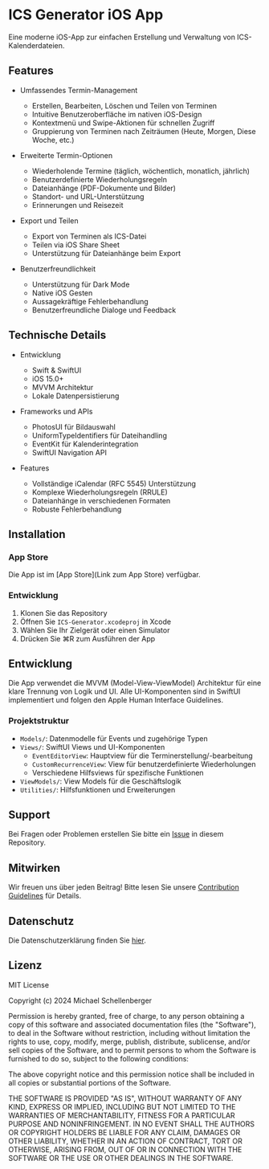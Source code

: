 # ICS Generator iOS App

Eine moderne iOS-App zur einfachen Erstellung und Verwaltung von ICS-Kalenderdateien.

## Features

- Umfassendes Termin-Management
  - Erstellen, Bearbeiten, Löschen und Teilen von Terminen
  - Intuitive Benutzeroberfläche im nativen iOS-Design
  - Kontextmenü und Swipe-Aktionen für schnellen Zugriff
  - Gruppierung von Terminen nach Zeiträumen (Heute, Morgen, Diese Woche, etc.)

- Erweiterte Termin-Optionen
  - Wiederholende Termine (täglich, wöchentlich, monatlich, jährlich)
  - Benutzerdefinierte Wiederholungsregeln
  - Dateianhänge (PDF-Dokumente und Bilder)
  - Standort- und URL-Unterstützung
  - Erinnerungen und Reisezeit

- Export und Teilen
  - Export von Terminen als ICS-Datei
  - Teilen via iOS Share Sheet
  - Unterstützung für Dateianhänge beim Export

- Benutzerfreundlichkeit
  - Unterstützung für Dark Mode
  - Native iOS Gesten
  - Aussagekräftige Fehlerbehandlung
  - Benutzerfreundliche Dialoge und Feedback

## Technische Details

- Entwicklung
  - Swift & SwiftUI
  - iOS 15.0+
  - MVVM Architektur
  - Lokale Datenpersistierung

- Frameworks und APIs
  - PhotosUI für Bildauswahl
  - UniformTypeIdentifiers für Dateihandling
  - EventKit für Kalenderintegration
  - SwiftUI Navigation API

- Features
  - Vollständige iCalendar (RFC 5545) Unterstützung
  - Komplexe Wiederholungsregeln (RRULE)
  - Dateianhänge in verschiedenen Formaten
  - Robuste Fehlerbehandlung

## Installation

### App Store
Die App ist im [App Store](Link zum App Store) verfügbar.

### Entwicklung
1. Klonen Sie das Repository
2. Öffnen Sie `ICS-Generator.xcodeproj` in Xcode
3. Wählen Sie Ihr Zielgerät oder einen Simulator
4. Drücken Sie ⌘R zum Ausführen der App

## Entwicklung

Die App verwendet die MVVM (Model-View-ViewModel) Architektur für eine klare Trennung von Logik und UI. 
Alle UI-Komponenten sind in SwiftUI implementiert und folgen den Apple Human Interface Guidelines.

### Projektstruktur
- `Models/`: Datenmodelle für Events und zugehörige Typen
- `Views/`: SwiftUI Views und UI-Komponenten
  - `EventEditorView`: Hauptview für die Terminerstellung/-bearbeitung
  - `CustomRecurrenceView`: View für benutzerdefinierte Wiederholungen
  - Verschiedene Hilfsviews für spezifische Funktionen
- `ViewModels/`: View Models für die Geschäftslogik
- `Utilities/`: Hilfsfunktionen und Erweiterungen

## Support

Bei Fragen oder Problemen erstellen Sie bitte ein [Issue](https://github.com/Schello805/ICS-Generator/issues) in diesem Repository.

## Mitwirken

Wir freuen uns über jeden Beitrag! Bitte lesen Sie unsere [Contribution Guidelines](CONTRIBUTING.md) für Details.

## Datenschutz

Die Datenschutzerklärung finden Sie [hier](PRIVACY.md).

## Lizenz

MIT License

Copyright (c) 2024 Michael Schellenberger

Permission is hereby granted, free of charge, to any person obtaining a copy
of this software and associated documentation files (the "Software"), to deal
in the Software without restriction, including without limitation the rights
to use, copy, modify, merge, publish, distribute, sublicense, and/or sell
copies of the Software, and to permit persons to whom the Software is
furnished to do so, subject to the following conditions:

The above copyright notice and this permission notice shall be included in all
copies or substantial portions of the Software.

THE SOFTWARE IS PROVIDED "AS IS", WITHOUT WARRANTY OF ANY KIND, EXPRESS OR
IMPLIED, INCLUDING BUT NOT LIMITED TO THE WARRANTIES OF MERCHANTABILITY,
FITNESS FOR A PARTICULAR PURPOSE AND NONINFRINGEMENT. IN NO EVENT SHALL THE
AUTHORS OR COPYRIGHT HOLDERS BE LIABLE FOR ANY CLAIM, DAMAGES OR OTHER
LIABILITY, WHETHER IN AN ACTION OF CONTRACT, TORT OR OTHERWISE, ARISING FROM,
OUT OF OR IN CONNECTION WITH THE SOFTWARE OR THE USE OR OTHER DEALINGS IN THE
SOFTWARE.
